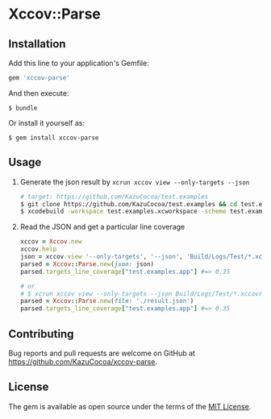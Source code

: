 # Xccov::Parse

## Installation

Add this line to your application's Gemfile:

```ruby
gem 'xccov-parse'
```

And then execute:

    $ bundle

Or install it yourself as:

    $ gem install xccov-parse

## Usage

1. Generate the json result by `xcrun xccov view --only-targets --json`
    ```bash
    # target: https://github.com/KazuCocoa/test.examples
    $ git clone https://github.com/KazuCocoa/test.examples && cd test.examples
    $ xcodebuild -workspace test.examples.xcworkspace -scheme test.examples -derivedDataPath Build/ -destination 'platform=iOS Simulator,OS=11.3,name=iPhone 7' -enableCodeCoverage YES clean build test CODE_SIGN_IDENTITY="" CODE_SIGNING_REQUIRED=NO
    ```
2. Read the JSON and get a particular line coverage
    ```ruby
    xccov = Xccov.new
    xccov.help
    json = xccov.view '--only-targets', '--json', 'Build/Logs/Test/*.xccovreport'
    parsed = Xccov::Parse.new(json: json)
    parsed.targets_line_coverage["test.examples.app"] #=> 0.35

    # or
    # $ xcrun xccov view --only-targets --json Build/Logs/Test/*.xccovreport > result.json
    parsed = Xccov::Parse.new(file: './result.json')
    parsed.targets_line_coverage["test.examples.app"] #=> 0.35
    ```

## Contributing

Bug reports and pull requests are welcome on GitHub at https://github.com/KazuCocoa/xccov-parse.


## License

The gem is available as open source under the terms of the [MIT License](http://opensource.org/licenses/MIT).

